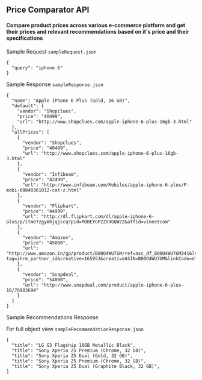 ## Price Comparator API
#### Compare product prices across various e-commerce platform and get their prices and relevant recommendations based on it's price and their specifications

Sample Request `sampleRequest.json`
```
{
  "query": "iphone 6"
}
```

Sample Response `sampleResponse.json`

```
{
  "name": "Apple iPhone 6 Plus (Gold, 16 GB)",
  "default": {
    "vendor": "Shopclues",
    "price": "40499",
    "url": "http://www.shopclues.com/apple-iphone-6-plus-16gb-3.html"
  },
  "allPrices": [
    {
      "vendor": "Shopclues",
      "price": "40499",
      "url": "http://www.shopclues.com/apple-iphone-6-plus-16gb-3.html"
    },
    {
      "vendor": "Infibeam",
      "price": "42499",
      "url": "http://www.infibeam.com/Mobiles/apple-iphone-6-plus/P-mobi-60840361012-cat-z.html"
    },
    {
      "vendor": "Flipkart",
      "price": "44999",
      "url": "http://dl.flipkart.com/dl/apple-iphone-6-plus/p/itme7zgymhjqjccq?pid=MOBEYGPZZV9GQWZZ&affid=vineetcom"
    },
    {
      "vendor": "Amazon",
      "price": "45000",
      "url": "http://www.amazon.in/gp/product/B00O4WU7GM/ref=asc_df_B00O4WU7GM34167404/?tag=ihre_partner_id&creative=165953&creativeASIN=B00O4WU7GM&linkCode=df0"
    },
    {
      "vendor": "Snapdeal",
      "price": "54000",
      "url": "http://www.snapdeal.com/product/apple-iphone-6-plus-16/76903694"
    }
  ]
}
```

Sample Recommendations Response

For full object view `sampleRecommendationResponse.json`
```
[
  "title": "LG G3 Flagship 16GB Metallic Black",
  "title": "Sony Xperia Z5 Premium (Chrome, 32 GB)",
  "title": "Sony Xperia Z5 Dual (Gold, 32 GB)",
  "title": "Sony Xperia Z5 Premium (Chrome, 32 GB)",
  "title": "Sony Xperia Z5 Dual (Graphite Black, 32 GB)",
]
```

